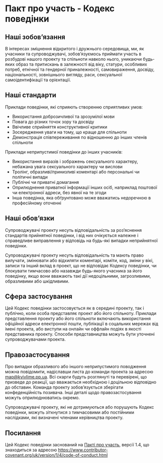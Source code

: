 # Пакт про участь - Кодекс поведінки

## Наші зобовʼязання

В інтересах зміцнення відкритого і дружнього середовища, ми, як учасники та супроводжувачі, зобовʼязуємось приймати участь в розбудові нашого проекту та спільноти навколо нього, уникаючи будь-яких образ та притискань в залежності від віку, статури, особливих потреб, етнічної та гендерної приналежності, самовираження, досвіду, національності, зовнішнього вигляду, раси, сексуальної самоідентифікації та орієнтації.

## Наші стандарти

Приклади поведінки, які сприяють створенню сприятливих умов:

* Використання доброзичливої та зрозумілої мови
* Повага до різних точок зору та досвіду
* Ввічливе сприйняття конструктивної критики
* Зосередження уваги на тому, що краще для спільноти
* Демонстрація співпереживання по відношенню до інших членів спільноти

Приклади неприпустимої поведінки до інших учасників:

* Використання виразів і зображень сексуального характеру, небажана увага сексуального характеру чи вислови
* Тролінг, образливі/принизливі коментарі або персональні чи політичні випади
* Публічні чи приватні домагання
* Оприлюднення приватної інформації інших осіб, наприклад поштової чи електронної адреси, без явної на те згоди
* Інша поведінка, яка обґрунтовано може вважатись недоречною в професійному оточенні

## Наші обовʼязки

Супроводжувачі проекту несуть відповідальність за розʼяснення стандартів прийнятної поведінки, і від них очікується належне і справедливе виправлення у відповідь на будь-які випадки неприйнятної поведінки.

Супроводжувачі проекту несуть відповідальність та мають право вилучати, змінювати або відхиляти коментарі, коміти, код, зміни у вікі, записи та інший вклад в проект, що не відповідає Кодексу поведінки, чи блокувати тимчасово або назавжди будь-якого учасника за його поведінку, якщо вони вважають такі дії недоцільними, загрозливими, образливими або шкідливими.

## Сфера застосування

Цей Кодекс поведінки застосовується як в середині проекту, так і публічно, коли особа представляє проект або його спільноту. Приклади представлення проекту або його спільноти включають використання офіційної адреси електронної пошти, публікації в соцальних мережах від імені проекта, або виступи на онлайн чи оффлайн подіях в якості представника проекту. Способи представництва можуть бути уточнені супроводжувачами проекта.

## Правозастосування

Про випадки образливого або іншого неприпустимого поводження можна повідомити, надіславши листа до команди проекта за адресою map@kyivlime.pp.ua. Всі скарги будуть розглянуті та перевірені, що призведе до реакції, що вважається необхідною і доцільною відповідно до обставин. Команда проекту зобовʼязується зберігати конфеденційність позивача. Інші деталі щодо правозастосування можуть оприлюднюватись окремо.

Супроводжувачі проекту, які не дотримуються або порушують Кодекс поведінки, можуть зіткнутися з тимчасовими або постійними наслідками, які визначені членами керівництва проекту.

## Посилання

Цей Кодекс поведінки заснований на [Пакті про участь][homepage], версії 1.4, що знаходиться за адресою https://www.contributor-covenant.org/uk/version/1/4/code-of-conduct.html

[homepage]: https://www.contributor-covenant.org